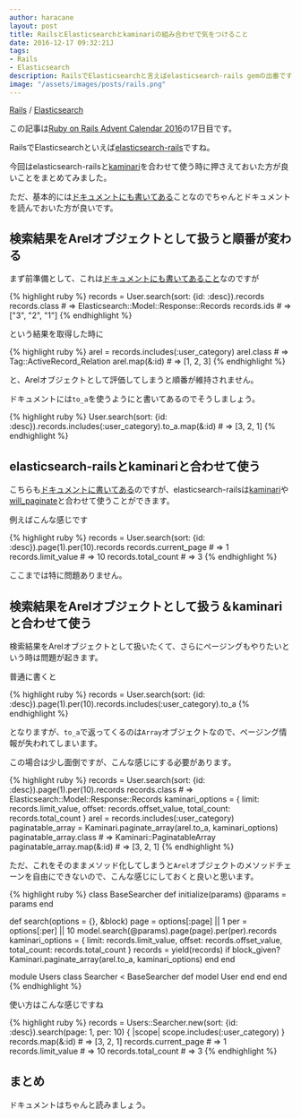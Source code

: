 ```yaml
---
author: haracane
layout: post
title: RailsとElasticsearchとkaminariの組み合わせで気をつけること
date: 2016-12-17 09:32:21J
tags:
- Rails
- Elasticsearch
description: RailsでElasticsearchと言えばelasticsearch-rails gemの出番ですが、kaminariと組み合わせる時に気をつけた方が良いことをまとめてみました。小ネタです。
image: "/assets/images/posts/rails.png"
---
```

<!-- tag_links -->
[Rails](/tags/rails/) / [Elasticsearch](/tags/elasticsearch/)

<!-- content -->
この記事は[Ruby on Rails Advent Calendar 2016](http://qiita.com/advent-calendar/2016/ruby_on_rails)の17日目です。

RailsでElasticsearchといえば[elasticsearch-rails](https://github.com/elastic/elasticsearch-rails)ですね。

今回はelasticsearch-railsと[kaminari](https://github.com/amatsuda/kaminari)を合わせて使う時に押さえておいた方が良いことをまとめてみました。

ただ、基本的には[ドキュメントにも書いてある](https://github.com/elastic/elasticsearch-rails/blob/master/elasticsearch-model/README.md#search-results-as-database-records)ことなのでちゃんとドキュメントを読んでおいた方が良いです。

## 検索結果をArelオブジェクトとして扱うと順番が変わる

まず前準備として、これは[ドキュメントにも書いてあること](https://github.com/elastic/elasticsearch-rails/blob/master/elasticsearch-model/README.md#search-results-as-database-records)なのですが

{% highlight ruby %}
records = User.search(sort: {id: :desc}).records
records.class # => Elasticsearch::Model::Response::Records
records.ids # => ["3", "2", "1"]
{% endhighlight %}

という結果を取得した時に

{% highlight ruby %}
arel = records.includes(:user_category)
arel.class # => Tag::ActiveRecord_Relation
arel.map(&:id) # => [1, 2, 3]
{% endhighlight %}

と、Arelオブジェクトとして評価してしまうと順番が維持されません。

ドキュメントには`to_a`を使うようにと書いてあるのでそうしましょう。

{% highlight ruby %}
User.search(sort: {id: :desc}).records.includes(:user_category).to_a.map(&:id) # => [3, 2, 1]
{% endhighlight %}

## elasticsearch-railsとkaminariと合わせて使う

こちらも[ドキュメントに書いてある](https://github.com/elastic/elasticsearch-rails/blob/master/elasticsearch-model/README.md#pagination)のですが、elasticsearch-railsは[kaminari](https://github.com/amatsuda/kaminari)や[will_paginate](https://github.com/mislav/will_paginate)と合わせて使うことができます。

例えばこんな感じです

{% highlight ruby %}
records = User.search(sort: {id: :desc}).page(1).per(10).records
records.current_page # => 1
records.limit_value  # => 10
records.total_count  # => 3
{% endhighlight %}

ここまでは特に問題ありません。

## 検索結果をArelオブジェクトとして扱う＆kaminariと合わせて使う

検索結果をArelオブジェクトとして扱いたくて、さらにページングもやりたいという時は問題が起きます。

普通に書くと

{% highlight ruby %}
records = User.search(sort: {id: :desc}).page(1).per(10).records.includes(:user_category).to_a
{% endhighlight %}

となりますが、`to_a`で返ってくるのは`Array`オブジェクトなので、ページング情報が失われてしまいます。

この場合は少し面倒ですが、こんな感じにする必要があります。

{% highlight ruby %}
records = User.search(sort: {id: :desc}).page(1).per(10).records
records.class # => Elasticsearch::Model::Response::Records
kaminari_options = {
  limit: records.limit_value,
  offset: records.offset_value,
  total_count: records.total_count
}
arel = records.includes(:user_category)
paginatable_array = Kaminari.paginate_array(arel.to_a, kaminari_options)
paginatable_array.class # => Kaminari::PaginatableArray
paginatable_array.map(&:id) # => [3, 2, 1]
{% endhighlight %}

ただ、これをそのままメソッド化してしまうと`Arel`オブジェクトのメソッドチェーンを自由にできないので、こんな感じにしておくと良いと思います。

{% highlight ruby %}
class BaseSearcher
  def initialize(params)
    @params = params
  end

  def search(options = {}, &block)
    page = options[:page] || 1
    per = options[:per] || 10
    model.search(@params).page(page).per(per).records
    kaminari_options = {
      limit: records.limit_value,
      offset: records.offset_value,
      total_count: records.total_count
    }
    records = yield(records) if block_given?
    Kaminari.paginate_array(arel.to_a, kaminari_options)
  end
end

module Users
  class Searcher < BaseSearcher
    def model
      User
    end
  end
end
{% endhighlight %}

使い方はこんな感じですね

{% highlight ruby %}
records = Users::Searcher.new(sort: {id: :desc}).search(page: 1, per: 10) { |scope| scope.includes(:user_category) }
records.map(&:id)    # => [3, 2, 1]
records.current_page # => 1
records.limit_value  # => 10
records.total_count  # => 3
{% endhighlight %}

## まとめ

ドキュメントはちゃんと読みましょう。
